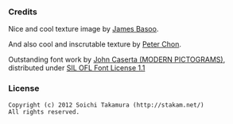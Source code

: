 
### Credits
Nice and cool texture image by [James Basoo](http://subtlepatterns.com/fabric-plaid/).

And also cool and inscrutable texture by [Peter Chon](http://subtlepatterns.com/swirl/).

Outstanding font work by [John Caserta (MODERN PICTOGRAMS)](http://www.fontsquirrel.com/fonts/modern-pictograms), distributed under [SIL OFL Font License 1.1](http://scripts.sil.org/OFL)


### License
```
Copyright (c) 2012 Soichi Takamura (http://stakam.net/)
All rights reserved.
``` 
